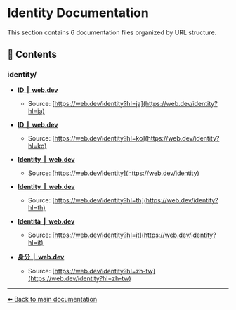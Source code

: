 # Identity Documentation

This section contains 6 documentation files organized by URL structure.

## 📄 Contents

### identity/

- **[ID  |  web.dev](ID_web.dev.md)**
  - Source: [https://web.dev/identity?hl=ja](https://web.dev/identity?hl=ja)

- **[ID  |  web.dev](ID_web.dev_1.md)**
  - Source: [https://web.dev/identity?hl=ko](https://web.dev/identity?hl=ko)

- **[Identity  |  web.dev](Identity_web.dev.md)**
  - Source: [https://web.dev/identity](https://web.dev/identity)

- **[Identity  |  web.dev](Identity_web.dev_1.md)**
  - Source: [https://web.dev/identity?hl=th](https://web.dev/identity?hl=th)

- **[Identità  |  web.dev](Identità_web.dev.md)**
  - Source: [https://web.dev/identity?hl=it](https://web.dev/identity?hl=it)

- **[身分  |  web.dev](身分_web.dev.md)**
  - Source: [https://web.dev/identity?hl=zh-tw](https://web.dev/identity?hl=zh-tw)


---

[⬅️ Back to main documentation](../README.md)
